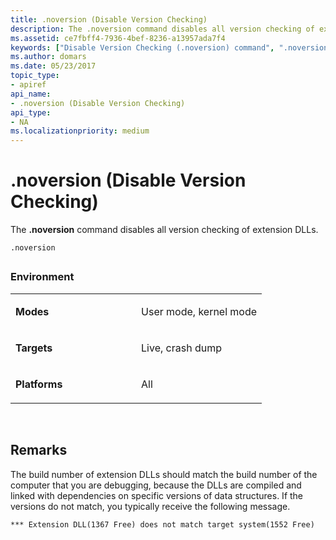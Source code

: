 ```yaml
---
title: .noversion (Disable Version Checking)
description: The .noversion command disables all version checking of extension DLLs.
ms.assetid: ce7fbff4-7936-4bef-8236-a13957ada7f4
keywords: ["Disable Version Checking (.noversion) command", ".noversion (Disable Version Checking) Windows Debugging"]
ms.author: domars
ms.date: 05/23/2017
topic_type:
- apiref
api_name:
- .noversion (Disable Version Checking)
api_type:
- NA
ms.localizationpriority: medium
---
```


# .noversion (Disable Version Checking)


The **.noversion** command disables all version checking of extension DLLs.

```
.noversion
```

## <span id="ddk_meta_disable_version_checking_dbg"></span><span id="DDK_META_DISABLE_VERSION_CHECKING_DBG"></span>


### <span id="Environment"></span><span id="environment"></span><span id="ENVIRONMENT"></span>Environment

<table>
<colgroup>
<col width="50%" />
<col width="50%" />
</colgroup>
<tbody>
<tr class="odd">
<td align="left"><p><strong>Modes</strong></p></td>
<td align="left"><p>User mode, kernel mode</p></td>
</tr>
<tr class="even">
<td align="left"><p><strong>Targets</strong></p></td>
<td align="left"><p>Live, crash dump</p></td>
</tr>
<tr class="odd">
<td align="left"><p><strong>Platforms</strong></p></td>
<td align="left"><p>All</p></td>
</tr>
</tbody>
</table>

 

Remarks
-------

The build number of extension DLLs should match the build number of the computer that you are debugging, because the DLLs are compiled and linked with dependencies on specific versions of data structures. If the versions do not match, you typically receive the following message.

```
*** Extension DLL(1367 Free) does not match target system(1552 Free) 
```

 

 





